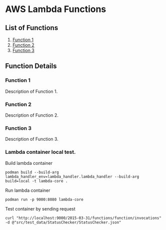 # AWS Lambda Functions

## List of Functions

1. [Function 1](#function-1)
2. [Function 2](#function-2)
3. [Function 3](#function-3)

## Function Details

### Function 1
Description of Function 1.

### Function 2
Description of Function 2.

### Function 3
Description of Function 3.

### Lambda container local test.



Build lambda container
```
podman build --build-arg lambda_handler_env=lambda_handler.lambda_handler --build-arg build=local -t lambda-core .  
```

Run lambda container
```
podman run -p 9000:8080 lambda-core
```

Test container by sending request
```
curl "http://localhost:9000/2015-03-31/functions/function/invocations"  -d @"src/test_data/StatusChecker/StatusChecker.json"
```